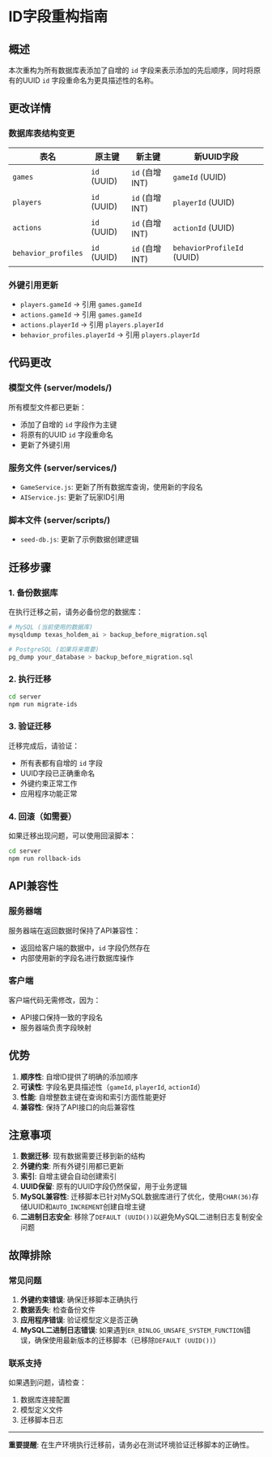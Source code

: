 # ID字段重构指南

## 概述

本次重构为所有数据库表添加了自增的 `id` 字段来表示添加的先后顺序，同时将原有的UUID `id` 字段重命名为更具描述性的名称。

## 更改详情

### 数据库表结构变更

| 表名 | 原主键 | 新主键 | 新UUID字段 |
|------|--------|--------|------------|
| `games` | `id` (UUID) | `id` (自增INT) | `gameId` (UUID) |
| `players` | `id` (UUID) | `id` (自增INT) | `playerId` (UUID) |
| `actions` | `id` (UUID) | `id` (自增INT) | `actionId` (UUID) |
| `behavior_profiles` | `id` (UUID) | `id` (自增INT) | `behaviorProfileId` (UUID) |

### 外键引用更新

- `players.gameId` → 引用 `games.gameId`
- `actions.gameId` → 引用 `games.gameId`
- `actions.playerId` → 引用 `players.playerId`
- `behavior_profiles.playerId` → 引用 `players.playerId`

## 代码更改

### 模型文件 (server/models/)

所有模型文件都已更新：
- 添加了自增的 `id` 字段作为主键
- 将原有的UUID `id` 字段重命名
- 更新了外键引用

### 服务文件 (server/services/)

- `GameService.js`: 更新了所有数据库查询，使用新的字段名
- `AIService.js`: 更新了玩家ID引用

### 脚本文件 (server/scripts/)

- `seed-db.js`: 更新了示例数据创建逻辑

## 迁移步骤

### 1. 备份数据库

在执行迁移之前，请务必备份您的数据库：

```bash
# MySQL (当前使用的数据库)
mysqldump texas_holdem_ai > backup_before_migration.sql

# PostgreSQL (如果将来需要)
pg_dump your_database > backup_before_migration.sql
```

### 2. 执行迁移

```bash
cd server
npm run migrate-ids
```

### 3. 验证迁移

迁移完成后，请验证：
- 所有表都有自增的 `id` 字段
- UUID字段已正确重命名
- 外键约束正常工作
- 应用程序功能正常

### 4. 回滚（如需要）

如果迁移出现问题，可以使用回滚脚本：

```bash
cd server
npm run rollback-ids
```

## API兼容性

### 服务器端

服务器端在返回数据时保持了API兼容性：
- 返回给客户端的数据中，`id` 字段仍然存在
- 内部使用新的字段名进行数据库操作

### 客户端

客户端代码无需修改，因为：
- API接口保持一致的字段名
- 服务器端负责字段映射

## 优势

1. **顺序性**: 自增ID提供了明确的添加顺序
2. **可读性**: 字段名更具描述性（`gameId`, `playerId`, `actionId`）
3. **性能**: 自增整数主键在查询和索引方面性能更好
4. **兼容性**: 保持了API接口的向后兼容性

## 注意事项

1. **数据迁移**: 现有数据需要迁移到新的结构
2. **外键约束**: 所有外键引用都已更新
3. **索引**: 自增主键会自动创建索引
4. **UUID保留**: 原有的UUID字段仍然保留，用于业务逻辑
5. **MySQL兼容性**: 迁移脚本已针对MySQL数据库进行了优化，使用`CHAR(36)`存储UUID和`AUTO_INCREMENT`创建自增主键
6. **二进制日志安全**: 移除了`DEFAULT (UUID())`以避免MySQL二进制日志复制安全问题

## 故障排除

### 常见问题

1. **外键约束错误**: 确保迁移脚本正确执行
2. **数据丢失**: 检查备份文件
3. **应用程序错误**: 验证模型定义是否正确
4. **MySQL二进制日志错误**: 如果遇到`ER_BINLOG_UNSAFE_SYSTEM_FUNCTION`错误，确保使用最新版本的迁移脚本（已移除`DEFAULT (UUID())`）

### 联系支持

如果遇到问题，请检查：
1. 数据库连接配置
2. 模型定义文件
3. 迁移脚本日志

---

**重要提醒**: 在生产环境执行迁移前，请务必在测试环境验证迁移脚本的正确性。
